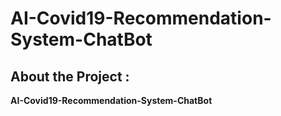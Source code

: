 # **AI-Covid19-Recommendation-System-ChatBot**
## About the Project : ##
**AI-Covid19-Recommendation-System-ChatBot**
